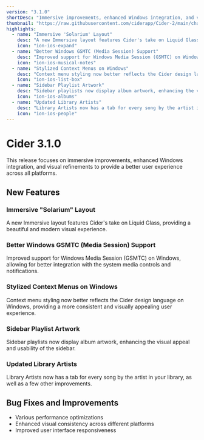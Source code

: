 ```yaml
---
version: "3.1.0"
shortDesc: "Immersive improvements, enhanced Windows integration, and visual refinements"
thumbnail: "https://raw.githubusercontent.com/ciderapp/Cider-2/main/changelogs/images/3.1.0.png"
highlights:
  - name: "Immersive 'Solarium' Layout"
    desc: "A new Immersive layout features Cider's take on Liquid Glass"
    icon: "ion-ios-expand"
  - name: "Better Windows GSMTC (Media Session) Support"
    desc: "Improved support for Windows Media Session (GSMTC) on Windows, allowing for better integration with the system media controls and notifications."
    icon: "ion-ios-musical-notes"
  - name: "Stylized Context Menus on Windows"
    desc: "Context menu styling now better reflects the Cider design language on Windows, providing a more consistent and visually appealing user experience."
    icon: "ion-ios-list-box"
  - name: "Sidebar Playlist Artwork"
    desc: "Sidebar playlists now display album artwork, enhancing the visual appeal and usability of the sidebar."
    icon: "ion-ios-albums"
  - name: "Updated Library Artists"
    desc: "Library Artists now has a tab for every song by the artist in your library, as well as a few other improvements."
    icon: "ion-ios-people"
---
```


# Cider 3.1.0

This release focuses on immersive improvements, enhanced Windows integration, and visual refinements to provide a better user experience across all platforms.

## New Features

### Immersive "Solarium" Layout
A new Immersive layout features Cider's take on Liquid Glass, providing a beautiful and modern visual experience.

### Better Windows GSMTC (Media Session) Support
Improved support for Windows Media Session (GSMTC) on Windows, allowing for better integration with the system media controls and notifications.

### Stylized Context Menus on Windows
Context menu styling now better reflects the Cider design language on Windows, providing a more consistent and visually appealing user experience.

### Sidebar Playlist Artwork
Sidebar playlists now display album artwork, enhancing the visual appeal and usability of the sidebar.

### Updated Library Artists
Library Artists now has a tab for every song by the artist in your library, as well as a few other improvements.

## Bug Fixes and Improvements

- Various performance optimizations
- Enhanced visual consistency across different platforms
- Improved user interface responsiveness 
